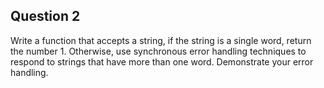 ## Question 2

Write a function that accepts a string, if the string is a single word, return the number 1. Otherwise, use synchronous error handling techniques to respond to strings that have more than one word. Demonstrate your error handling.

